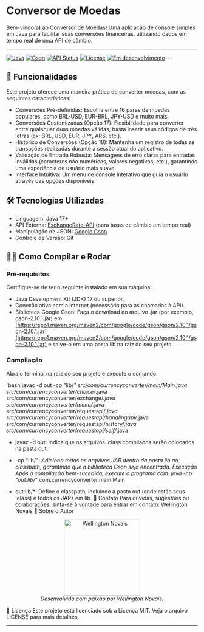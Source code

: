 # Conversor de Moedas

Bem-vindo(a) ao Conversor de Moedas! Uma aplicação de console simples em Java para facilitar suas conversões financeiras, utilizando dados em tempo real de uma API de câmbio.

---

[![Java](https://img.shields.io/badge/Java-17%2B-blue.svg?style=flat-square&logo=java)](https://www.java.com/)
[![Gson](https://img.shields.io/badge/Gson-2.10.1-green.svg?style=flat-square&logo=json)](https://github.com/google/gson)
[![API Status](https://img.shields.io/badge/ExchangeRate--API-Online-brightgreen.svg?style=flat-square)](https://www.exchangerate-api.com/)
[![License](https://img.shields.io/badge/License-MIT-yellow.svg?style=flat-square)](LICENSE) 
[![Em desenvolvimento](https://img.shields.io/badge/Em%20desenvolvimento-yellow)](https://shields.io/)---

## 🚀 Funcionalidades

Este projeto oferece uma maneira prática de converter moedas, com as seguintes características:

* Conversões Pré-definidas: Escolha entre 16 pares de moedas populares, como BRL-USD, EUR-BRL, JPY-USD e muito mais.
* Conversões Customizadas (Opção 17): Flexibilidade para converter entre quaisquer duas moedas válidas, basta inserir seus códigos de três letras (ex: BRL, USD, EUR, JPY, ARS, etc.).
* Histórico de Conversões (Opção 18): Mantenha um registro de todas as transações realizadas durante a sessão atual do aplicativo.
* Validação de Entrada Robusta: Mensagens de erro claras para entradas inválidas (caracteres não numéricos, valores negativos, etc.), garantindo uma experiência de usuário mais suave.
* Interface Intuitiva: Um menu de console interativo que guia o usuário através das opções disponíveis.

## 🛠️ Tecnologias Utilizadas

* Linguagem: Java 17+
* API Externa: [ExchangeRate-API](https://www.exchangerate-api.com/) (para taxas de câmbio em tempo real)
* Manipulação de JSON: [Google Gson](https://github.com/google/gson)
* Controle de Versão: Git

## 👨‍💻 Como Compilar e Rodar

### Pré-requisitos

Certifique-se de ter o seguinte instalado em sua máquina:

* Java Development Kit (JDK) 17 ou superior.
* Conexão ativa com a internet (necessária para as chamadas à API).
* Biblioteca Google Gson: Faça o download do arquivo .jar (por exemplo, gson-2.10.1.jar) em [https://repo1.maven.org/maven2/com/google/code/gson/gson/2.10.1/gson-2.10.1.jar](https://repo1.maven.org/maven2/com/google/code/gson/gson/2.10.1/gson-2.10.1.jar) e salve-o em uma pasta lib na raiz do seu projeto.

### Compilação

Abra o terminal na raiz do seu projeto e execute o comando:

`bash
javac -d out -cp "lib/*" src/com/currencyconverter/main/Main.java src/com/currencyconverter/choice/*.java src/com/currencyconverter/exchange/*.java src/com/currencyconverter/menu/*.java src/com/currencyconverter/requestapi/*.java src/com/currencyconverter/requestapi/handlingapi/*.java src/com/currencyconverter/requestapi/history/*.java src/com/currencyconverter/requestapi/self/*.java

 * javac -d out: Indica que os arquivos .class compilados serão colocados na pasta out.
 * -cp "lib/*": Adiciona todos os arquivos JAR dentro da pasta lib ao classpath, garantindo que a biblioteca Gson seja encontrada.
Execução
Após a compilação bem-sucedida, execute o programa com:
java -cp "out:lib/*" com.currencyconverter.main.Main

 * out:lib/*: Define o classpath, incluindo a pasta out (onde estão seus .class) e todos os JARs em lib.
🤝 Contato
Para dúvidas, sugestões ou colaborações, sinta-se à vontade para entrar em contato:
Wellington Novais 
📸 Sobre o Autor
<p align="center">
<img src="https://raw.githubusercontent.com/wellingtonnovais/currency-converter/main/profile_photo.png" alt="Wellington Novais" width="200"/>
<br>
<em>Desenvolvido com paixão por Wellington Novais.</em>
</p>
📝 Licença
Este projeto está licenciado sob a Licença MIT. Veja o arquivo LICENSE para mais detalhes.

---
